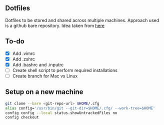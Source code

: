 ## Dotfiles
Dotfiles to be stored and shared across multiple machines. Approach used is a github bare repository. Idea taken from [here](https://www.atlassian.com/git/tutorials/dotfiles)

## To-do
- [x] Add .vimrc
- [x] Add .zshrc
- [x] Add .bashrc and .inputrc
- [ ] Create shell script to perform required installations
- [ ] Create branch for Mac vs Linux

## Setup on a new machine
```bash
git clone --bare <git-repo-url> $HOME/.cfg
alias config='/usr/bin/git --git-dir=$HOME/.cfg/ --work-tree=$HOME'
config config --local status.showUntrackedFiles no
config checkout
```
